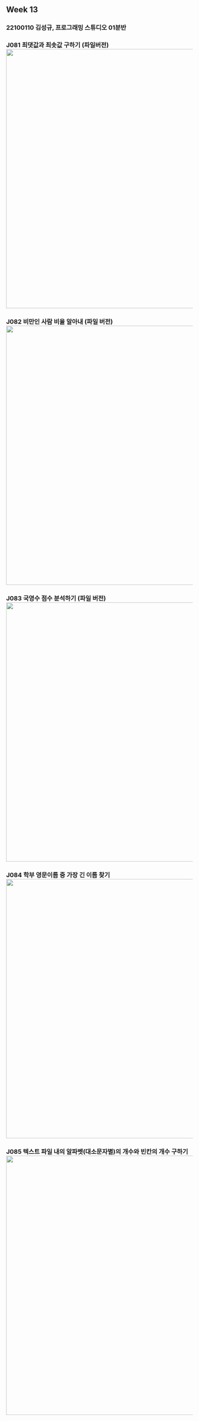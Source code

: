 ## Week 13

### 22100110 김성규, 프로그래밍 스튜디오 01분반

### J081 최댓값과 최솟값 구하기 (파일버전) <br> <img src='https://github.com/seon8rx/22100110_KSG_Java/blob/main/src/week13/screenshots/J081png' width = "700">
### J082 비만인 사람 비율 알아내 (파일 버전) <br> <img src='https://github.com/seon8rx/22100110_KSG_Java/blob/main/src/week13/screenshots/J082png' width = "700">
### J083 국영수 점수 분석하기 (파일 버전) <br> <img src='https://github.com/seon8rx/22100110_KSG_Java/blob/main/src/week13/screenshots/J083png' width = "700">
### J084 학부 영문이름 중 가장 긴 이름 찾기 <br> <img src='https://github.com/seon8rx/22100110_KSG_Java/blob/main/src/week13/screenshots/J084png' width = "700">
### J085 텍스트 파일 내의 알파벳(대소문자별)의 개수와 빈칸의 개수 구하기 <br> <img src='https://github.com/seon8rx/22100110_KSG_Java/blob/main/src/week13/screenshots/J085.png' width = "700">